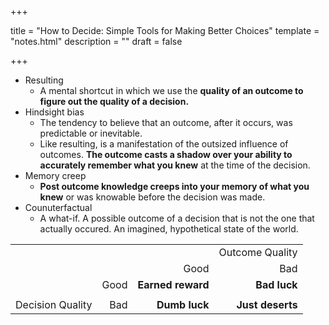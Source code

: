 +++

title = "How to Decide: Simple Tools for Making Better Choices"
template = "notes.html"
description = ""
draft = false

+++

- Resulting
    - A mental shortcut in which we use the **quality of an outcome to figure out the quality of a decision.**
- Hindsight bias
    - The tendency to believe that an outcome, after it occurs, was predictable or inevitable.
    - Like resulting, is a manifestation of the outsized influence of outcomes. **The outcome casts a shadow over your ability to accurately remember what you knew** at the time of the decision.
- Memory creep
    - **Post outcome knowledge creeps into your memory of what you knew** or was knowable before the decision was made.
- Counuterfactual
    - A what-if. A possible outcome of a decision that is not the one that actually occured. An imagined, hypothetical state of the world.


|          |   |  |    |
| --------: | --------: | -------: | ----: |
|        | |    |  Outcome Quality   |
|  | | Good    | Bad   |
|  | Good | **Earned reward** |  **Bad luck** |
|  | || |
| Decision Quality   | Bad   | **Dumb luck** | **Just deserts**    |